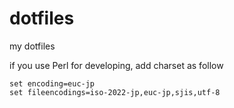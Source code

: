 # dotfiles
my dotfiles

if you use Perl for developing, add charset as follow

```
set encoding=euc-jp
set fileencodings=iso-2022-jp,euc-jp,sjis,utf-8
```
